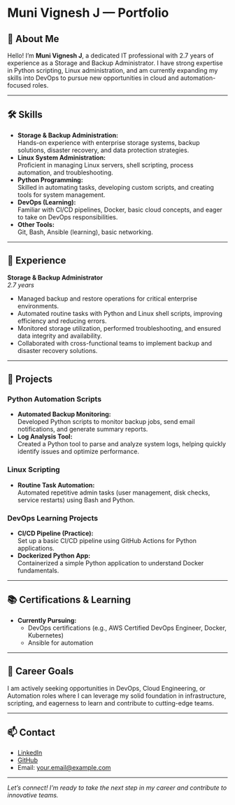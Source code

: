 # Muni Vignesh J — Portfolio

## 👋 About Me

Hello! I’m **Muni Vignesh J**, a dedicated IT professional with 2.7 years of experience as a Storage and Backup Administrator. I have strong expertise in Python scripting, Linux administration, and am currently expanding my skills into DevOps to pursue new opportunities in cloud and automation-focused roles.

---

## 🛠️ Skills

- **Storage & Backup Administration:**  
  Hands-on experience with enterprise storage systems, backup solutions, disaster recovery, and data protection strategies.
- **Linux System Administration:**  
  Proficient in managing Linux servers, shell scripting, process automation, and troubleshooting.
- **Python Programming:**  
  Skilled in automating tasks, developing custom scripts, and creating tools for system management.
- **DevOps (Learning):**  
  Familiar with CI/CD pipelines, Docker, basic cloud concepts, and eager to take on DevOps responsibilities.
- **Other Tools:**  
  Git, Bash, Ansible (learning), basic networking.

---

## 💼 Experience

**Storage & Backup Administrator**  
*2.7 years*  
- Managed backup and restore operations for critical enterprise environments.
- Automated routine tasks with Python and Linux shell scripts, improving efficiency and reducing errors.
- Monitored storage utilization, performed troubleshooting, and ensured data integrity and availability.
- Collaborated with cross-functional teams to implement backup and disaster recovery solutions.

---

## 🚀 Projects

### Python Automation Scripts
- **Automated Backup Monitoring:**  
  Developed Python scripts to monitor backup jobs, send email notifications, and generate summary reports.
- **Log Analysis Tool:**  
  Created a Python tool to parse and analyze system logs, helping quickly identify issues and optimize performance.

### Linux Scripting
- **Routine Task Automation:**  
  Automated repetitive admin tasks (user management, disk checks, service restarts) using Bash and Python.

### DevOps Learning Projects
- **CI/CD Pipeline (Practice):**  
  Set up a basic CI/CD pipeline using GitHub Actions for Python applications.
- **Dockerized Python App:**  
  Containerized a simple Python application to understand Docker fundamentals.

---

## 📚 Certifications & Learning

- **Currently Pursuing:**  
  - DevOps certifications (e.g., AWS Certified DevOps Engineer, Docker, Kubernetes)
  - Ansible for automation

---

## 🎯 Career Goals

I am actively seeking opportunities in DevOps, Cloud Engineering, or Automation roles where I can leverage my solid foundation in infrastructure, scripting, and eagerness to learn and contribute to cutting-edge teams.

---

## 📫 Contact

- [LinkedIn](https://www.linkedin.com/in/your-profile)  
- [GitHub](https://github.com/Muni-vignesh-J)  
- Email: your.email@example.com

---

*Let’s connect! I’m ready to take the next step in my career and contribute to innovative teams.*
